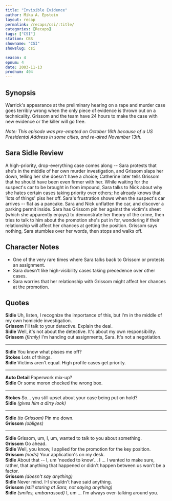 ```yaml
---
title: "Invisible Evidence"
author: Mika A. Epstein
layout: recap
permalink: /recaps/csi/:title/
categories: [Recaps]
tags: ["CSI"]
station: CBS
showname: "CSI"
showslug: csi

season: 4
epnum: 4
date: 2003-11-13
prodnum: 404  
---
```


## Synopsis

Warrick's appearance at the preliminary hearing on a rape and murder case goes terribly wrong when the only piece of evidence is thrown out on a technicality. Grissom and the team have 24 hours to make the case with new evidence or the killer will go free.

_Note: This episode was pre-empted on October 16th because of a US Presidental Address in some cities, and re-aired November 13th._

## Sara Sidle Review

A high-priority, drop-everything case comes along -- Sara protests that she's in the middle of her own murder investigation, and Grissom slaps her down, telling her she doesn't have a choice; Catherine later tells Grissom that he should have been even firmer with her. While waiting for the suspect's car to be brought in from impound, Sara talks to Nick about why she hates certain cases taking priority over others; he already knows that 'lots of things' piss her off. Sara's frustration shows when the suspect's car arrives -- flat as a pancake. Sara and Nick unflatten the car, and discover a parking permit inside. Sara has Grissom pin her against the victim's sheet (which she apparently enjoys) to demonstrate her theory of the crime, then tries to talk to him about the promotion she's put in for, wondering if their relationship will affect her chances at getting the position. Grissom says nothing, Sara stumbles over her words, then stops and walks off.

## Character Notes

* One of the very rare times where Sara talks back to Grissom or protests an assignment.   
* Sara doesn't like high-visibility cases taking precedence over other cases.  
* Sara worries that her relationship with Grissom might affect her chances at the promotion.

## Quotes

**Sidle** Uh, listen, I recognize the importance of this, but I'm in the middle of my own homicide investigation.  
**Grissom** I'll talk to your detective. Explain the deal.  
**Sidle** Well, it's not about the detective. It's about my own responsibility.  
**Grissom** _(firmly)_ I'm handing out assignments, Sara. It's not a negotiation.  

- - -

**Sidle** You know what pisses me off?  
**Stokes** Lots of things.  
**Sidle** Victims aren't equal. High profile cases get priority.  

- - -

**Auto Detail** Paperwork mix-up?  
**Sidle** Or some moron checked the wrong box.  

- - -

**Stokes** So... you still upset about your case being put on hold?  
**Sidle** _(gives him a dirty look)_  

- - -

**Sidle** _(to Grissom)_ Pin me down.  
**Grissom** _(obliges)_  

- - -

**Sidle** Grissom, um, I, um, wanted to talk to you about something.  
**Grissom** Go ahead.  
**Sidle** Well, you know, I applied for the promotion for the key position.  
**Grissom** _(nods)_ Your application's on my desk.  
**Sidle** About that -- I, um 'needed to know'... I ... I wanted to make sure, rather, that anything that happened or didn't happen between us won't be a factor.  
**Grissom** _(doesn't say anything)_  
**Sidle** Never mind. I-I shouldn't have said anything.  
**Grissom** _(still staring at Sara, not saying anything)_  
**Sidle** _(smiles, embarrassed)_ I, um ... I'm always over-talking around you.
